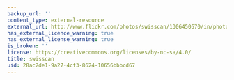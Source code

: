 ```yaml
---
backup_url: ''
content_type: external-resource
external_url: http://www.flickr.com/photos/swisscan/1306450570/in/photostream/
has_external_licence_warning: true
has_external_license_warning: true
is_broken: ''
license: https://creativecommons.org/licenses/by-nc-sa/4.0/
title: swisscan
uid: 28ac2de1-9a27-4cf3-8624-10656bbbcd67
---
```

